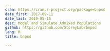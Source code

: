 ```yaml
---
cran: https://cran.r-project.org/package=bnpsd
date_first: 2017-09-11
date_last: 2019-05-15
desc: Model and Simulate Admixed Populations
github: https://github.com/StoreyLab/bnpsd
lang: R
title: bnpsd

---
```

